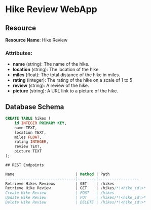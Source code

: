 # Hike Review WebApp

## Resource
**Resource Name**: Hike Review

### Attributes:
- **name** (string): The name of the hike.
- **location** (string): The location of the hike.
- **miles** (float): The total distance of the hike in miles.
- **rating** (integer): The rating of the hike on a scale of 1 to 5
- **review** (string): A review of the hike.
- **picture** (string): A URL link to a picture of the hike.

## Database Schema
```sql
CREATE TABLE hikes (
    id INTEGER PRIMARY KEY,
    name TEXT,
    location TEXT,
    miles FLOAT,
    rating INTEGER,
    review TEXT,
    picture TEXT
);

## REST Endpoints

Name                           | Method | Path
-------------------------------|--------|------------------
Retrieve Hikes Reviews         | GET    | /hikes
Retrieve Hike Review           | GET    | /hikes/*\<hike_id\>*
Create Hike Review             | POST   | /hikes
Update Hike Review             | PUT    | /hikes/*\<hike_id\>*
Delete Hike Review             | DELETE | /hikes/*\<hike_id\>*


